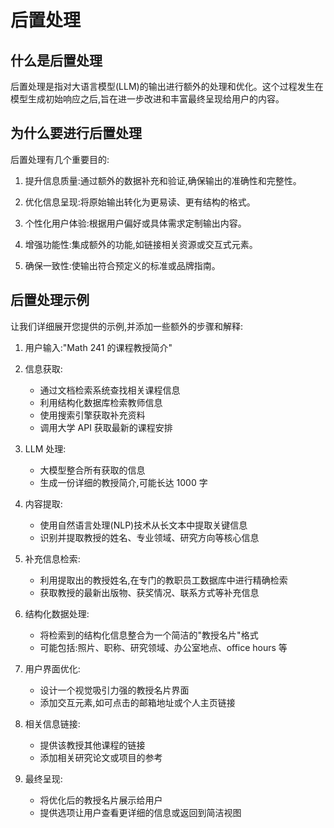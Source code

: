 # 后置处理

## 什么是后置处理

后置处理是指对大语言模型(LLM)的输出进行额外的处理和优化。这个过程发生在模型生成初始响应之后,旨在进一步改进和丰富最终呈现给用户的内容。

## 为什么要进行后置处理

后置处理有几个重要目的:

1. 提升信息质量:通过额外的数据补充和验证,确保输出的准确性和完整性。

2. 优化信息呈现:将原始输出转化为更易读、更有结构的格式。

3. 个性化用户体验:根据用户偏好或具体需求定制输出内容。

4. 增强功能性:集成额外的功能,如链接相关资源或交互式元素。

5. 确保一致性:使输出符合预定义的标准或品牌指南。

## 后置处理示例

让我们详细展开您提供的示例,并添加一些额外的步骤和解释:

1. 用户输入:"Math 241 的课程教授简介"

2. 信息获取:

   - 通过文档检索系统查找相关课程信息
   - 利用结构化数据库检索教师信息
   - 使用搜索引擎获取补充资料
   - 调用大学 API 获取最新的课程安排

3. LLM 处理:

   - 大模型整合所有获取的信息
   - 生成一份详细的教授简介,可能长达 1000 字

4. 内容提取:

   - 使用自然语言处理(NLP)技术从长文本中提取关键信息
   - 识别并提取教授的姓名、专业领域、研究方向等核心信息

5. 补充信息检索:

   - 利用提取出的教授姓名,在专门的教职员工数据库中进行精确检索
   - 获取教授的最新出版物、获奖情况、联系方式等补充信息

6. 结构化数据处理:

   - 将检索到的结构化信息整合为一个简洁的"教授名片"格式
   - 可能包括:照片、职称、研究领域、办公室地点、office hours 等

7. 用户界面优化:

   - 设计一个视觉吸引力强的教授名片界面
   - 添加交互元素,如可点击的邮箱地址或个人主页链接

8. 相关信息链接:

   - 提供该教授其他课程的链接
   - 添加相关研究论文或项目的参考

9. 最终呈现:
   - 将优化后的教授名片展示给用户
   - 提供选项让用户查看更详细的信息或返回到简洁视图
